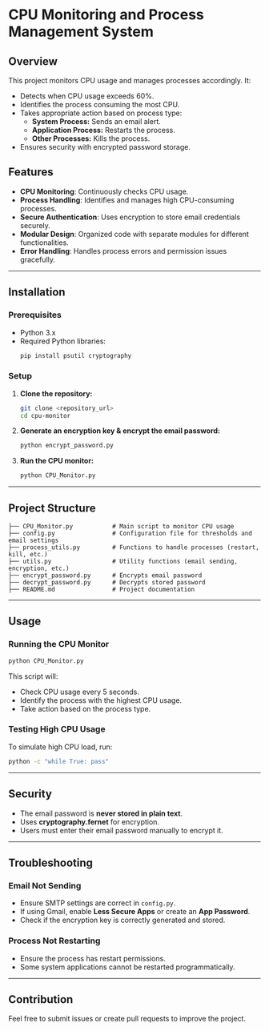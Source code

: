 # CPU Monitoring and Process Management System

## Overview
This project monitors CPU usage and manages processes accordingly. It:
- Detects when CPU usage exceeds 60%.
- Identifies the process consuming the most CPU.
- Takes appropriate action based on process type:
  - **System Process:** Sends an email alert.
  - **Application Process:** Restarts the process.
  - **Other Processes:** Kills the process.
- Ensures security with encrypted password storage.

## Features
- **CPU Monitoring**: Continuously checks CPU usage.
- **Process Handling**: Identifies and manages high CPU-consuming processes.
- **Secure Authentication**: Uses encryption to store email credentials securely.
- **Modular Design**: Organized code with separate modules for different functionalities.
- **Error Handling**: Handles process errors and permission issues gracefully.

---
## Installation
### Prerequisites
- Python 3.x
- Required Python libraries:
  ```sh
  pip install psutil cryptography
  ```

### Setup
1. **Clone the repository:**
   ```sh
   git clone <repository_url>
   cd cpu-monitor
   ```
2. **Generate an encryption key & encrypt the email password:**
   ```sh
   python encrypt_password.py
   ```
3. **Run the CPU monitor:**
   ```sh
   python CPU_Monitor.py
   ```

---
## Project Structure
```
├── CPU_Monitor.py           # Main script to monitor CPU usage
├── config.py                # Configuration file for thresholds and email settings
├── process_utils.py         # Functions to handle processes (restart, kill, etc.)
├── utils.py                 # Utility functions (email sending, encryption, etc.)
├── encrypt_password.py      # Encrypts email password
├── decrypt_password.py      # Decrypts stored password
├── README.md                # Project documentation
```

---
## Usage
### Running the CPU Monitor
```sh
python CPU_Monitor.py
```
This script will:
- Check CPU usage every 5 seconds.
- Identify the process with the highest CPU usage.
- Take action based on the process type.

### Testing High CPU Usage
To simulate high CPU load, run:
```sh
python -c "while True: pass"
```

---
## Security
- The email password is **never stored in plain text**.
- Uses **cryptography.fernet** for encryption.
- Users must enter their email password manually to encrypt it.

---
## Troubleshooting
### Email Not Sending
- Ensure SMTP settings are correct in `config.py`.
- If using Gmail, enable **Less Secure Apps** or create an **App Password**.
- Check if the encryption key is correctly generated and stored.

### Process Not Restarting
- Ensure the process has restart permissions.
- Some system applications cannot be restarted programmatically.

---
## Contribution
Feel free to submit issues or create pull requests to improve the project.
